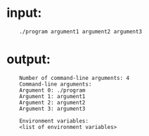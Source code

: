 <h1>input: </h1>

        ./program argument1 argument2 argument3

<h1>output: </h1>

        Number of command-line arguments: 4
        Command-line arguments:
        Argument 0: ./program
        Argument 1: argument1
        Argument 2: argument2
        Argument 3: argument3

        Environment variables:
        <list of environment variables>

